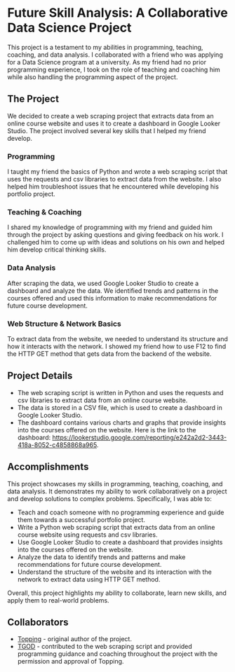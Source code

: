 # Future Skill Analysis: A Collaborative Data Science Project
This project is a testament to my abilities in programming, teaching, coaching, and data analysis. I collaborated with a friend who was applying for a Data Science program at a university. As my friend had no prior programming experience, I took on the role of teaching and coaching him while also handling the programming aspect of the project.

## The Project
We decided to create a web scraping project that extracts data from an online course website and uses it to create a dashboard in Google Looker Studio. The project involved several key skills that I helped my friend develop.

### Programming
I taught my friend the basics of Python and wrote a web scraping script that uses the requests and csv libraries to extract data from the website. I also helped him troubleshoot issues that he encountered while developing his portfolio project.

### Teaching & Coaching
I shared my knowledge of programming with my friend and guided him through the project by asking questions and giving feedback on his work. I challenged him to come up with ideas and solutions on his own and helped him develop critical thinking skills.

### Data Analysis
After scraping the data, we used Google Looker Studio to create a dashboard and analyze the data. We identified trends and patterns in the courses offered and used this information to make recommendations for future course development.

### Web Structure & Network Basics
To extract data from the website, we needed to understand its structure and how it interacts with the network. I showed my friend how to use F12 to find the HTTP GET method that gets data from the backend of the website.

## Project Details
* The web scraping script is written in Python and uses the requests and csv libraries to extract data from an online course website.
* The data is stored in a CSV file, which is used to create a dashboard in Google Looker Studio.
* The dashboard contains various charts and graphs that provide insights into the courses offered on the website. Here is the link to the dashboard: https://lookerstudio.google.com/reporting/e242a2d2-3443-418a-8052-c4858868a965.

## Accomplishments
This project showcases my skills in programming, teaching, coaching, and data analysis. It demonstrates my ability to work collaboratively on a project and develop solutions to complex problems. Specifically, I was able to:

* Teach and coach someone with no programming experience and guide them towards a successful portfolio project.
* Write a Python web scraping script that extracts data from an online course website using requests and csv libraries.
* Use Google Looker Studio to create a dashboard that provides insights into the courses offered on the website.
* Analyze the data to identify trends and patterns and make recommendations for future course development.
* Understand the structure of the website and its interaction with the network to extract data using HTTP GET method.

Overall, this project highlights my ability to collaborate, learn new skills, and apply them to real-world problems.

## Collaborators

* [Topping](https://github.com/Topping4) - original author of the project.
* [TGOD](https://github.com/TGODTH) - contributed to the web scraping script and provided programming guidance and coaching throughout the project with the permission and approval of Topping. 
